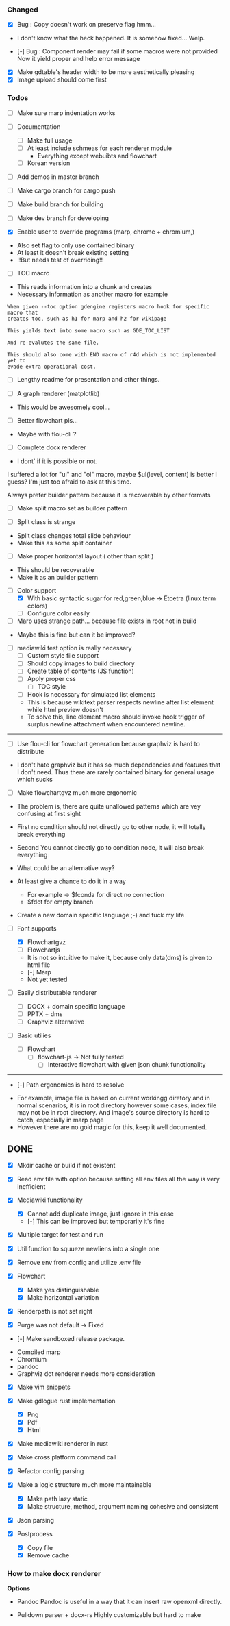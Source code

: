 ### Changed

* [x] Bug : Copy doesn't work on preserve flag hmm...
- I don't know what the heck happened. It is somehow fixed... Welp.
* [-] Bug : Component render may fail if some macros were not provided 
Now it yield proper and help error message

* [x] Make gdtable's header width to be more aesthetically pleasing
* [x] Image upload should come first

### Todos

* [ ] Make sure marp indentation works

* [ ] Documentation
	* [ ] Make full usage
	* [ ] At least include schmeas for each renderer module
		- Everything except webuibts and flowchart
	* [ ] Korean version

* [ ] Add demos in master branch
* [ ] Make cargo branch for cargo push
* [ ] Make build branch for building
* [ ] Make dev branch for developing

* [x] Enable user to override programs (marp, chrome + chromium,)
- Also set flag to only use contained binary
- At least it doesn't break existing setting
- !!But needs test of overriding!!

* [ ] TOC macro
- This reads information into a chunk and creates
- Necessary information as another macro
for example
```
When given --toc option gdengine registers macro hook for specific macro that
creates toc, such as h1 for marp and h2 for wikipage

This yields text into some macro such as GDE_TOC_LIST

And re-evalutes the same file.

This should also come with END macro of r4d which is not implemented yet to
evade extra operational cost.

```

* [ ] Lengthy readme for presentation and other things.

* [ ] A graph renderer (matplotlib)
- This would be awesomely cool...

* [ ] Better flowchart pls...
- Maybe with flou-cli ?

* [ ] Complete docx renderer
- I dont' if it is possible or not.

I suffered a lot for "ul" and "ol" macro, maybe $ul(level, content) is better I
guess? I'm just too afraid to ask at this time.

Always prefer builder pattern because it is recoverable by other formats

* [ ] Make split macro set as builder pattern

* [ ] Split class is strange
- Split class changes total slide behaviour
- Make this as some split container

* [ ] Make proper horizontal layout ( other than split )
- This should be recoverable
- Make it as an builder pattern

* [ ] Color support
    * [x] With basic syntactic sugar for red,green,blue -> Etcetra (linux term colors) 
    * [ ] Configure color easily

* [ ] Marp uses strange path... because file exists in root not in build
- Maybe this is fine but can it be improved?

* [ ] mediawiki test option is really necessary
    * [ ] Custom style file support
    * [ ] Should copy images to build directory
	* [ ] Create table of contents (JS function)
	* [ ] Apply proper css
	  * [ ] TOC style
	* [ ] Hook is necessary for simulated list elements
	- This is because wikitext parser respects newline after list element while
	html preview doesn't
	- To solve this, line element macro should invoke hook trigger of surplus
	newline attachment when encountered newline.

---

* [ ] Use flou-cli for flowchart generation because graphviz is hard to distribute
- I don't hate graphviz but it has so much dependencies and features that I
don't need. Thus there are rarely contained binary for general usage which
sucks

* [ ] Make flowchartgvz much more ergonomic
- The problem is, there are quite unallowed patterns which are vey confusing at first sight
- First no condition should not directly go to other node, it will totally break everything
- Second You cannot directly go to condition node, it will also break everything

- What could be an alternative way?
- At least give a chance to do it in a way
    - For example -> $fconda for direct no connection
	- $fdot for empty branch
- Create a new domain specific language ;-) and fuck my life

* [ ] Font supports
    * [x] Flowchartgvz 
    * [ ] Flowchartjs 
    - It is not so intuitive to make it, because only data(dms) is given to html file
    * [-] Marp
    - Not yet tested

* [ ] Easily distributable renderer
    * [ ] DOCX + domain specific language
    * [ ] PPTX + dms
	* [ ] Graphviz alternative

* [ ] Basic utilies
    * [ ] Flowchart
      * [ ] flowchart-js -> Not fully tested
        * [ ] Interactive flowchart with given json chunk functionality

---

* [-] Path ergonomics is hard to resolve
- For example, image file is based on current workingg diretory and in normal
scenarios, it is in root directory however some cases, index file may not be in
root directory. And image's source directory is hard to catch, especially in marp page
- However there are no gold magic for this, keep it well documented.

## DONE

* [x] Mkdir cache or build if not existent
* [x] Read env file with option because setting all env files all the way is
very inefficient

* [x] Mediawiki functionality
  * [x] Cannot add duplicate image, just ignore in this case
  * [-] This can be improved but temporarily it's fine 
* [x] Multiple target for test and run
* [x] Util function to squueze newliens into a single one

* [x] Remove env from config and utilize .env file

* [x] Flowchart
    * [x] Make yes distinguishable
    * [x] Make horizontal variation

* [x] Renderpath is not set right
* [x] Purge was not default -> Fixed

* [-] Make sandboxed release package.
- Compiled marp
- Chromium
- pandoc
- Graphviz dot renderer needs more consideration
* [x] Make vim snippets
* [x] Make gdlogue rust implementation
  * [x] Png
  * [x] Pdf
  * [x] Html
* [x] Make mediawiki renderer in rust

* [x] Make cross platform command call
* [x] Refactor config parsing
* [x] Make a logic structure much more maintainable
  * [x] Make path lazy static
  * [x] Make structure, method, argument naming cohesive and consistent

* [x] Json parsing

* [x] Postprocess
    * [x] Copy file
    * [x] Remove cache

### How to make docx renderer

**Options**

- Pandoc
Pandoc is useful in a way that it can insert raw openxml directly.

- Pulldown parser + docx-rs
Highly customizable but hard to make
